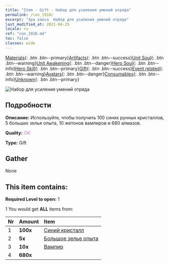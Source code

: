 ```yaml
---
title: "Item - Gift - Набор для усиления умений отряда"
permalink: /con_1918/
excerpt: "Эра хаоса  Набор для усиления умений отряда"
last_modified_at: 2021-04-25
locale: ru
ref: "con_1918.md"
toc: false
classes: wide
---
```

 [Materials](/ItemsRU/){: .btn .btn--primary}[Artifacts](/ItemsRU/Artifacts/){: .btn .btn--success}[Unit Soul](/ItemsRU/UnitSoul/){: .btn .btn--warning}[Unit Awakening](/ItemsRU/UnitAwakening/){: .btn .btn--danger}[Hero Soul](/ItemsRU/HeroSoul/){: .btn .btn--info}[Hero Skill](/ItemsRU/HeroSkill/){: .btn .btn--primary}[Gift](/ItemsRU/Gift/){: .btn .btn--success}[Event related](/ItemsRU/Events/){: .btn .btn--warning}[Avatars](/ItemsRU/Avatars/){: .btn .btn--danger}[Consumables](/ItemsRU/Consumables/){: .btn .btn--info}[Unknown](/ItemsRU/Unknown/){: .btn .btn--primary}

 ![Набор для усиления умений отряда](/images/t/i_907541.png)

## Подробности
 **Описание:** Используйте, чтобы получить 100 синих рунных кристаллов, 5 больших зелья опыта, 10 жетонов вампиров и 680 алмазов.

 **Quality:** <span style="color: #DA70D6">OK</span>

 **Type:** Gift

## Gather

  None

## This item contains:

 **Required Level to open:** 1

 1 You would get **ALL** items  from:

  | Nr | Amount |     Item    |
  |:---|:-------|:------------|
  | 1 |  **100x** | [Синий кристалл](/ItemsRU/con_716/) |  | 
  | 2 |  **5x** | [Большое зелье опыта](/ItemsRU/con_702/) |  | 
  | 3 |  **10x** | [Вампир](/ItemsRU/unt_211/) |  | 
  | 4 |  **680x** | <i class="fas fa-gem"/> |  | 
